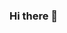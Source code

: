 ### Hi there 👋

<!--
**yorihuela/yorihuela** is a ✨ _special_ ✨ repository because its `README.md` (this file) appears on your GitHub profile.

Here are some ideas to get you started:

- 🔭 I’m working on taking data from well-known trading websites for my machine learning model to make accurate trades.
- 🌱 I’m learning more Python libraries (mainly re for regular expressions operations) and how to navigate HTML parse trees.
- 👯 I’m looking to collaborate on any projects (I need the knowledge and experience).
- 🤔 I struggle with finite state machines and lack knowledge on assembly language.
- 💬 Ask me about neural networks and natural language processing.
- 📫 How to reach me: yorihuela57@gmail.com
-->
